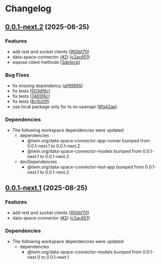 # Changelog

## [0.0.1-next.2](https://github.com/twinfoundation/data-space-connector/compare/data-space-connector-service-v0.0.1-next.1...data-space-connector-service-v0.0.1-next.2) (2025-08-25)


### Features

* add rest and socket clients ([950bf70](https://github.com/twinfoundation/data-space-connector/commit/950bf705e6df4e709bbbe58e93968510067b9ddc))
* data-space-connector ([#2](https://github.com/twinfoundation/data-space-connector/issues/2)) ([c2ac651](https://github.com/twinfoundation/data-space-connector/commit/c2ac651ceb6f35e46bd5eac97ac648bb1ee9dc0c))
* expose client methods ([3de1ecb](https://github.com/twinfoundation/data-space-connector/commit/3de1ecbd345d36cef352e9d4dce26353f21b3f99))


### Bug Fixes

* fix missing dependency ([af99995](https://github.com/twinfoundation/data-space-connector/commit/af99995d4509811081d6e43402a93904c3a4012a))
* fix tests ([503df8c](https://github.com/twinfoundation/data-space-connector/commit/503df8c1a827871263ae1de9464cec50255aad14))
* fix tests ([7465f6c](https://github.com/twinfoundation/data-space-connector/commit/7465f6cc7ea0ee7387a15493de93a9fce4fde83a))
* fix tests ([8c1b20f](https://github.com/twinfoundation/data-space-connector/commit/8c1b20fe754122f71ca0cf22d1f554ebcb127771))
* use local package only for ts-to-openapi ([9fa42ae](https://github.com/twinfoundation/data-space-connector/commit/9fa42ae20a50d607bc6f542057f44e4abcb5dce7))


### Dependencies

* The following workspace dependencies were updated
  * dependencies
    * @twin.org/data-space-connector-app-runner bumped from 0.0.1-next.1 to 0.0.1-next.2
    * @twin.org/data-space-connector-models bumped from 0.0.1-next.1 to 0.0.1-next.2
  * devDependencies
    * @twin.org/data-space-connector-test-app bumped from 0.0.1-next.1 to 0.0.1-next.2

## [0.0.1-next.1](https://github.com/twinfoundation/data-space-connector/compare/data-space-connector-service-v0.0.1-next.0...data-space-connector-service-v0.0.1-next.1) (2025-08-25)


### Features

* add rest and socket clients ([950bf70](https://github.com/twinfoundation/data-space-connector/commit/950bf705e6df4e709bbbe58e93968510067b9ddc))
* data-space-connector ([#2](https://github.com/twinfoundation/data-space-connector/issues/2)) ([c2ac651](https://github.com/twinfoundation/data-space-connector/commit/c2ac651ceb6f35e46bd5eac97ac648bb1ee9dc0c))


### Dependencies

* The following workspace dependencies were updated
  * dependencies
    * @twin.org/data-space-connector-models bumped from 0.0.1-next.0 to 0.0.1-next.1
